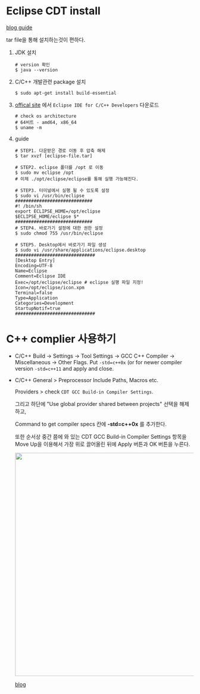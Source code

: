 # Eclipse CDT install

[blog guide](https://agiantmind.tistory.com/182)

tar file을 통해 설치하는것이 편하다.

1. JDK 설치 

   ```shell
   # version 확인
   $ java --version
   ```

2. C/C++ 개발관련 package 설치

   ```shell
   $ sudo apt-get install build-essential
   ```

3. [offical site](http://www.eclipse.org/) 에서 `Eclipse IDE for C/C++ Developers` 다운로드

   ```shell
   # check os architecture 
   # 64비트 - amd64, x86_64
   $ uname -m
   ```

4. guide

   ```shell
   # STEP1. 다운받은 경로 이동 후 압축 해제
   $ tar xvzf [eclipse-file.tar]
   
   # STEP2. eclipse 폴더를 /opt 로 이동
   $ sudo mv eclipse /opt
   # 이제 ./opt/eclipse/eclipse를 통해 실행 가능해진다.
   
   # STEP3. 터미널에서 실행 될 수 있도록 설정
   $ sudo vi /usr/bin/eclipse
   #############################
   #! /bin/sh
   export ECLIPSE_HOME=/opt/eclipse
   $ECLIPSE_HOME/eclipse $*
   #############################
   # STEP4. 바로가기 설정에 대한 권한 설정
   $ sudo chmod 755 /usr/bin/eclipse
   
   # STEP5. Desktop에서 바로가기 파일 생성
   $ sudo vi /usr/share/applications/eclipse.desktop 
   ##############################
   [Desktop Entry]
   Encoding=UTF-8
   Name=Eclipse
   Comment=Eclipse IDE
   Exec=/opt/eclipse/eclipse # eclipse 실행 파일 지정!
   Icon=/opt/eclipse/icon.xpm
   Terminal=false
   Type=Application
   Categories=Development
   StartupNotif=true
   ##############################
   ```

   



# C++ complier 사용하기

* C/C++ Build -> Settings -> Tool Settings -> GCC C++ Compiler -> Miscellaneous -> Other Flags. Put `-std=c++0x` (or for newer compiler version `-std=c++11` and apply and close.

* C/C++ General > Preprocessor Include Paths, Macros etc. 

  Providers > check `CDT GCC Build-in Compiler Settings`.

  그리고 하단에 "Use global provider shared between projects" 선택을 해제하고,

  Command to get compiler specs 칸에 **-std=c++0x** 를 추가한다.

  또한 순서상 중간 쯤에 와 있는 CDT GCC Build-in Compiler Settings 항목을 Move Up을 이용해서 가장 위로 끌어올린 뒤에 Apply 버튼과 OK 버튼을 누른다.

  <img src="https://t1.daumcdn.net/cfile/tistory/2545C633581083A528" width=600>

  [blog](https://skylit.tistory.com/247)

  

#  